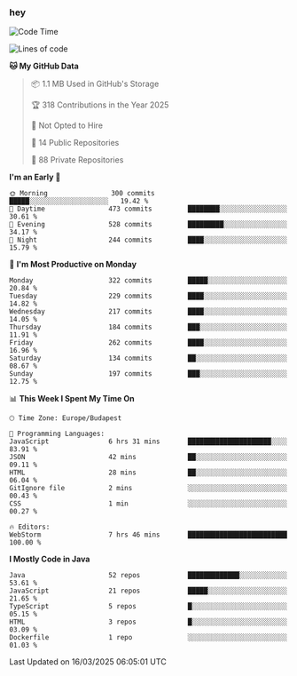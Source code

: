 ### hey

<!--START_SECTION:waka-->
![Code Time](http://img.shields.io/badge/Code%20Time-1%2C130%20hrs-blue)

![Lines of code](https://img.shields.io/badge/From%20Hello%20World%20I%27ve%20Written-2.5%20million%20lines%20of%20code-blue)

**🐱 My GitHub Data** 

> 📦 1.1 MB Used in GitHub's Storage 
 > 
> 🏆 318 Contributions in the Year 2025
 > 
> 🚫 Not Opted to Hire
 > 
> 📜 14 Public Repositories 
 > 
> 🔑 88 Private Repositories 
 > 
**I'm an Early 🐤** 

```text
🌞 Morning                300 commits         █████░░░░░░░░░░░░░░░░░░░░   19.42 % 
🌆 Daytime                473 commits         ████████░░░░░░░░░░░░░░░░░   30.61 % 
🌃 Evening                528 commits         █████████░░░░░░░░░░░░░░░░   34.17 % 
🌙 Night                  244 commits         ████░░░░░░░░░░░░░░░░░░░░░   15.79 % 
```
📅 **I'm Most Productive on Monday** 

```text
Monday                   322 commits         █████░░░░░░░░░░░░░░░░░░░░   20.84 % 
Tuesday                  229 commits         ████░░░░░░░░░░░░░░░░░░░░░   14.82 % 
Wednesday                217 commits         ████░░░░░░░░░░░░░░░░░░░░░   14.05 % 
Thursday                 184 commits         ███░░░░░░░░░░░░░░░░░░░░░░   11.91 % 
Friday                   262 commits         ████░░░░░░░░░░░░░░░░░░░░░   16.96 % 
Saturday                 134 commits         ██░░░░░░░░░░░░░░░░░░░░░░░   08.67 % 
Sunday                   197 commits         ███░░░░░░░░░░░░░░░░░░░░░░   12.75 % 
```


📊 **This Week I Spent My Time On** 

```text
🕑︎ Time Zone: Europe/Budapest

💬 Programming Languages: 
JavaScript               6 hrs 31 mins       █████████████████████░░░░   83.91 % 
JSON                     42 mins             ██░░░░░░░░░░░░░░░░░░░░░░░   09.11 % 
HTML                     28 mins             ██░░░░░░░░░░░░░░░░░░░░░░░   06.04 % 
GitIgnore file           2 mins              ░░░░░░░░░░░░░░░░░░░░░░░░░   00.43 % 
CSS                      1 min               ░░░░░░░░░░░░░░░░░░░░░░░░░   00.27 % 

🔥 Editors: 
WebStorm                 7 hrs 46 mins       █████████████████████████   100.00 % 
```

**I Mostly Code in Java** 

```text
Java                     52 repos            █████████████░░░░░░░░░░░░   53.61 % 
JavaScript               21 repos            █████░░░░░░░░░░░░░░░░░░░░   21.65 % 
TypeScript               5 repos             █░░░░░░░░░░░░░░░░░░░░░░░░   05.15 % 
HTML                     3 repos             █░░░░░░░░░░░░░░░░░░░░░░░░   03.09 % 
Dockerfile               1 repo              ░░░░░░░░░░░░░░░░░░░░░░░░░   01.03 % 
```




 Last Updated on 16/03/2025 06:05:01 UTC
<!--END_SECTION:waka-->
